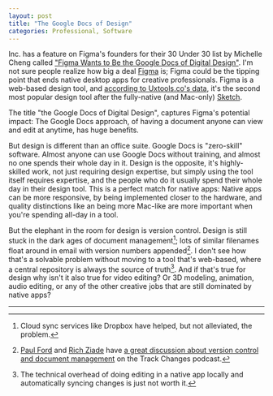 ```yaml
---
layout: post
title: "The Google Docs of Design"
categories: Professional, Software
---
```


Inc. has a feature on Figma's founders for their 30 Under 30 list by Michelle Cheng called ["Figma Wants to Be the Google Docs of Digital Design"](https://www.inc.com/michelle-cheng/figma-design-cloud-collaboration-google-docs-30-under-30-2019.html?utm_content=buffer45db6&utm_medium=social&utm_source=twitter.com&utm_campaign=buffer). I'm not sure people realize how big a deal [Figma](https://www.figma.com/) is; Figma could be the tipping point that ends native desktop apps for creative professionals. Figma is a web-based design tool, and [according to Uxtools.co's data](/2019/04/02/sketch-figmas-market-share/), it's the second most popular design tool after the fully-native (and Mac-only) [Sketch](https://www.sketch.com/).

The title "the Google Docs of Digital Design", captures Figma's potential impact: The Google Docs approach, of having a document anyone can view and edit at anytime, has huge benefits.

But design is different than an office suite. Google Docs is "zero-skill" software. Almost anyone can use Google Docs without training, and almost no one spends their whole day in it. Design is the opposite, it's highly-skilled work, not just requiring design expertise, but simply using the tool itself requires expertise, and the people who do it usually spend their whole day in their design tool. This is a perfect match for native apps: Native apps can be more responsive, by being implemented closer to the hardware, and quality distinctions like an being more Mac-like are more important when you're spending all-day in a tool.

But the elephant in the room for design is version control. Design is still stuck in the dark ages of document management[^cloudfoldersync]; lots of similar filenames float around in email with version numbers appended[^versioncontrolpodcast]. I don't see how that's a solvable problem without moving to a tool that's web-based, where a central repository is always the source of truth[^nativeandsync]. And if that's true for design why isn't it also true for video editing? Or 3D modeling, animation, audio editing, or any of the other creative jobs that are still dominated by native apps?

* * *

[^versioncontrolpodcast]: [Paul Ford](https://twitter.com/ftrain) and [Rich Ziade](https://twitter.com/richziade) have [a great discussion about version control and document management](https://postlight.com/trackchanges/podcast/version-control-is-there-a-better-way-to-manage-change) on the Track Changes podcast.

[^enthusiasts]: Just to be clear there will always be a market for enthusiasts, that's not going anywhere. But right now native apps are the most popular for all creative professional work.

[^cloudfoldersync]: Cloud sync services like Dropbox have helped, but not alleviated, the problem.

[^nativeandsync]: The technical overhead of doing editing in a native app locally and automatically syncing changes is just not worth it.
